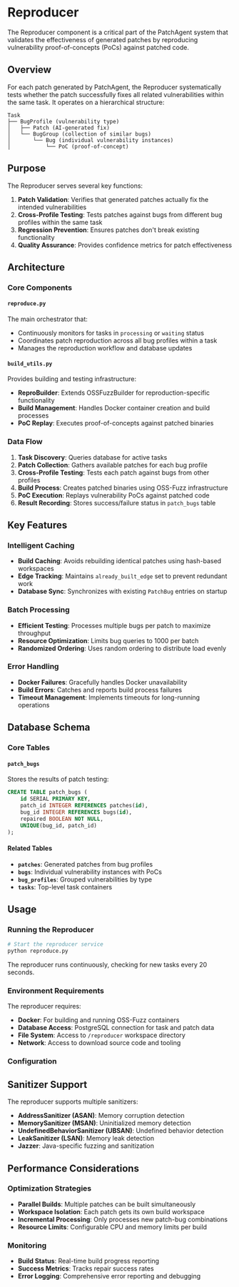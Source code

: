 # Reproducer

The Reproducer component is a critical part of the PatchAgent system that validates the effectiveness of generated patches by reproducing vulnerability proof-of-concepts (PoCs) against patched code.

## Overview

For each patch generated by PatchAgent, the Reproducer systematically tests whether the patch successfully fixes all related vulnerabilities within the same task. It operates on a hierarchical structure:

```
Task
├── BugProfile (vulnerability type)
│   ├── Patch (AI-generated fix)
│   └── BugGroup (collection of similar bugs)
│       └── Bug (individual vulnerability instances)
│           └── PoC (proof-of-concept)
```

## Purpose

The Reproducer serves several key functions:

1. **Patch Validation**: Verifies that generated patches actually fix the intended vulnerabilities
2. **Cross-Profile Testing**: Tests patches against bugs from different bug profiles within the same task
3. **Regression Prevention**: Ensures patches don't break existing functionality
4. **Quality Assurance**: Provides confidence metrics for patch effectiveness

## Architecture

### Core Components

#### `reproduce.py`
The main orchestrator that:
- Continuously monitors for tasks in `processing` or `waiting` status
- Coordinates patch reproduction across all bug profiles within a task
- Manages the reproduction workflow and database updates

#### `build_utils.py`
Provides building and testing infrastructure:
- **ReproBuilder**: Extends OSSFuzzBuilder for reproduction-specific functionality
- **Build Management**: Handles Docker container creation and build processes
- **PoC Replay**: Executes proof-of-concepts against patched binaries

### Data Flow

1. **Task Discovery**: Queries database for active tasks
2. **Patch Collection**: Gathers available patches for each bug profile
3. **Cross-Profile Testing**: Tests each patch against bugs from other profiles
4. **Build Process**: Creates patched binaries using OSS-Fuzz infrastructure
5. **PoC Execution**: Replays vulnerability PoCs against patched code
6. **Result Recording**: Stores success/failure status in `patch_bugs` table

## Key Features

### Intelligent Caching
- **Build Caching**: Avoids rebuilding identical patches using hash-based workspaces
- **Edge Tracking**: Maintains `already_built_edge` set to prevent redundant work
- **Database Sync**: Synchronizes with existing `PatchBug` entries on startup

### Batch Processing
- **Efficient Testing**: Processes multiple bugs per patch to maximize throughput
- **Resource Optimization**: Limits bug queries to 1000 per batch
- **Randomized Ordering**: Uses random ordering to distribute load evenly

### Error Handling
- **Docker Failures**: Gracefully handles Docker unavailability
- **Build Errors**: Catches and reports build process failures
- **Timeout Management**: Implements timeouts for long-running operations

## Database Schema

### Core Tables

#### `patch_bugs`
Stores the results of patch testing:
```sql
CREATE TABLE patch_bugs (
    id SERIAL PRIMARY KEY,
    patch_id INTEGER REFERENCES patches(id),
    bug_id INTEGER REFERENCES bugs(id),
    repaired BOOLEAN NOT NULL,
    UNIQUE(bug_id, patch_id)
);
```

#### Related Tables
- **`patches`**: Generated patches from bug profiles
- **`bugs`**: Individual vulnerability instances with PoCs
- **`bug_profiles`**: Grouped vulnerabilities by type
- **`tasks`**: Top-level task containers

## Usage

### Running the Reproducer

```bash
# Start the reproducer service
python reproduce.py
```

The reproducer runs continuously, checking for new tasks every 20 seconds.

### Environment Requirements

The reproducer requires:
- **Docker**: For building and running OSS-Fuzz containers
- **Database Access**: PostgreSQL connection for task and patch data
- **File System**: Access to `/reproducer` workspace directory
- **Network**: Access to download source code and tooling

### Configuration

## Sanitizer Support

The reproducer supports multiple sanitizers:
- **AddressSanitizer (ASAN)**: Memory corruption detection
- **MemorySanitizer (MSAN)**: Uninitialized memory detection  
- **UndefinedBehaviorSanitizer (UBSAN)**: Undefined behavior detection
- **LeakSanitizer (LSAN)**: Memory leak detection
- **Jazzer**: Java-specific fuzzing and sanitization

## Performance Considerations

### Optimization Strategies
- **Parallel Builds**: Multiple patches can be built simultaneously
- **Workspace Isolation**: Each patch gets its own build workspace
- **Incremental Processing**: Only processes new patch-bug combinations
- **Resource Limits**: Configurable CPU and memory limits per build

### Monitoring
- **Build Status**: Real-time build progress reporting
- **Success Metrics**: Tracks repair success rates
- **Error Logging**: Comprehensive error reporting and debugging